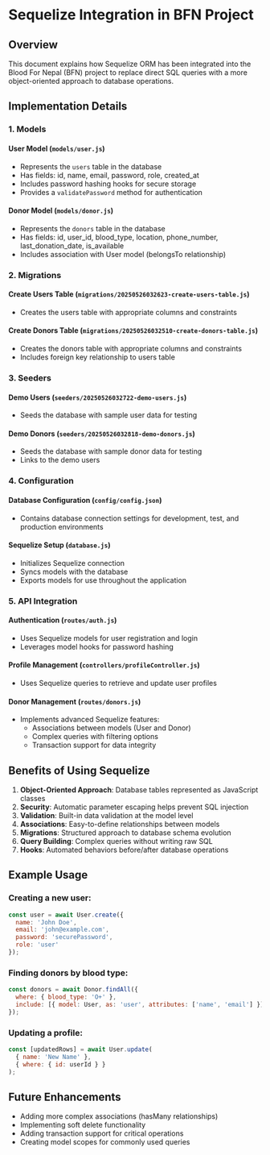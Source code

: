 # Sequelize Integration in BFN Project

## Overview
This document explains how Sequelize ORM has been integrated into the Blood For Nepal (BFN) project to replace direct SQL queries with a more object-oriented approach to database operations.

## Implementation Details

### 1. Models

#### User Model (`models/user.js`)
- Represents the `users` table in the database
- Has fields: id, name, email, password, role, created_at
- Includes password hashing hooks for secure storage
- Provides a `validatePassword` method for authentication

#### Donor Model (`models/donor.js`)
- Represents the `donors` table in the database
- Has fields: id, user_id, blood_type, location, phone_number, last_donation_date, is_available
- Includes association with User model (belongsTo relationship)

### 2. Migrations

#### Create Users Table (`migrations/20250526032623-create-users-table.js`)
- Creates the users table with appropriate columns and constraints

#### Create Donors Table (`migrations/20250526032510-create-donors-table.js`)
- Creates the donors table with appropriate columns and constraints
- Includes foreign key relationship to users table

### 3. Seeders

#### Demo Users (`seeders/20250526032722-demo-users.js`)
- Seeds the database with sample user data for testing

#### Demo Donors (`seeders/20250526032818-demo-donors.js`)
- Seeds the database with sample donor data for testing
- Links to the demo users

### 4. Configuration

#### Database Configuration (`config/config.json`)
- Contains database connection settings for development, test, and production environments

#### Sequelize Setup (`database.js`)
- Initializes Sequelize connection
- Syncs models with the database
- Exports models for use throughout the application

### 5. API Integration

#### Authentication (`routes/auth.js`)
- Uses Sequelize models for user registration and login
- Leverages model hooks for password hashing

#### Profile Management (`controllers/profileController.js`)
- Uses Sequelize queries to retrieve and update user profiles

#### Donor Management (`routes/donors.js`)
- Implements advanced Sequelize features:
  - Associations between models (User and Donor)
  - Complex queries with filtering options
  - Transaction support for data integrity

## Benefits of Using Sequelize

1. **Object-Oriented Approach**: Database tables represented as JavaScript classes
2. **Security**: Automatic parameter escaping helps prevent SQL injection
3. **Validation**: Built-in data validation at the model level
4. **Associations**: Easy-to-define relationships between models
5. **Migrations**: Structured approach to database schema evolution
6. **Query Building**: Complex queries without writing raw SQL
7. **Hooks**: Automated behaviors before/after database operations

## Example Usage

### Creating a new user:
```javascript
const user = await User.create({
  name: 'John Doe',
  email: 'john@example.com',
  password: 'securePassword',
  role: 'user'
});
```

### Finding donors by blood type:
```javascript
const donors = await Donor.findAll({
  where: { blood_type: 'O+' },
  include: [{ model: User, as: 'user', attributes: ['name', 'email'] }]
});
```

### Updating a profile:
```javascript
const [updatedRows] = await User.update(
  { name: 'New Name' },
  { where: { id: userId } }
);
```

## Future Enhancements

- Adding more complex associations (hasMany relationships)
- Implementing soft delete functionality
- Adding transaction support for critical operations
- Creating model scopes for commonly used queries
